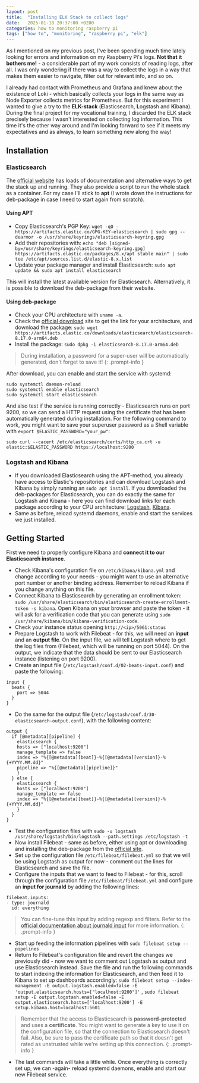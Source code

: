 ```yaml
---
layout: post
title:  "Installing ELK Stack to collect logs"
date:   2025-01-18 20:37:00 +0200
categories: how to monitoring raspberry pi
tags: ["how to", "monitoring", "raspberry pi", "elk"]
---
```


As I mentioned on my previous post, I've been spending much time lately looking for errors and information on my Raspberry Pi's logs. **Not that it bothers me!** - a considerable part of my work consists of reading logs, after all. I was only wondering if there was a way to collect the logs in a way that makes them easier to navigate, filter out for relevant info, and so on.

I already had contact with Prometheus and Grafana and knew about the existence of Loki - which basically collects your logs in the same way as Node Exporter collects metrics for Prometheus. But for this experiment I wanted to give a try to the **ELK-stack** (**E**lasticsearch, **L**ogstash and **K**ibana). During the final project for my vocational training, I discarded the ELK stack precisely because I wasn't interested on collecting log information. This time it's the other way around and I'm looking forward to see if it meets my expectatives and as always, to learn something new along the way!


## Installation

### Elasticsearch

The [official website](https://www.elastic.co/guide/en/elasticsearch/reference/current/setup.html) has loads of documentation and alternative ways to get the stack up and running. They also provide a script to run the whole stack as a container. For my case I'll stick to **apt** (I wrote down the instructions for deb-package in case I need to start again from scratch).

#### Using APT
- Copy Elasticsearch's PGP Key: ```wget -qO - https://artifacts.elastic.co/GPG-KEY-elasticsearch | sudo gpg --dearmor -o /usr/share/keyrings/elasticsearch-keyring.gpg```
- Add their repositories with: ```echo "deb [signed-by=/usr/share/keyrings/elasticsearch-keyring.gpg] https://artifacts.elastic.co/packages/8.x/apt stable main" | sudo tee /etc/apt/sources.list.d/elastic-8.x.list```
- Update your package manager and install Elasticsearch: ```sudo apt update && sudo apt install elasticsearch```

This will install the latest available version for Elasticsearch. Alternatively, it is possible to download the deb-package from their website.

#### Using deb-package
- Check your CPU architecture with ```uname -a```.
- Check the [official download](https://www.elastic.co/downloads/elasticsearch) site to get the link for your architecture, and download the package: ```sudo wget https://artifacts.elastic.co/downloads/elasticsearch/elasticsearch-8.17.0-arm64.deb```
- Install the package: ```sudo dpkg -i elasticsearch-8.17.0-arm64.deb```

> During installation, a password for a super-user will be automatically generated, don't forget to save it!
{: .prompt-info }


After download, you can enable and start the service with systemd:

```console
sudo systemctl daemon-reload
sudo systemctl enable elasticsearch
sudo systemctl start elasticsearch
```

And also test if the service is running correctly - Elasticsearch runs on port 9200, so we can send a HTTP request using the certificate that has been automatically generated during installation. For the following command to work, you might want to save your superuser password as a Shell variable with ```export $ELASTIC_PASSWORD="your_pw"```:

```console
sudo curl --cacert /etc/elasticsearch/certs/http_ca.crt -u elastic:$ELASTIC_PASSWORD https://localhost:9200 
```

### Logstash and Kibana

- If you downloaded Elasticsearch using the APT-method, you already have access to Elastic's repositories and can download Logstash and Kibana by simply running an ```sudo apt install```. If you downloaded the deb-packages for Elasticsearch, you can do exactly the same for Logstash and Kibana - here you can find download links for each package according to your CPU architecture: [Logstash](https://www.elastic.co/downloads/logstash), [Kibana](https://www.elastic.co/downloads/kibana).
- Same as before, reload systemd daemons, enable and start the services we just installed.


## Getting Started

First we need to properly configure Kibana and **connect it to our Elasticsearch instance**.

- Check Kibana's configuration file on ```/etc/kibana/kibana.yml``` and change according to your needs - you might want to use an alternative port number or another binding address. Remember to reload Kibana if you change anything on this file.
- Connect Kibana to Elasticsearch by generating an enrollment token: ```sudo /usr/share/elasticsearch/bin/elasticsearch-create-enrollment-token -s kibana```. Open Kibana on your browser and paste the token - it will ask for a verification code that you can generate using ```sudo /usr/share/kibana/bin/kibana-verification-code```. 
- Check your instance status opening ```http://<ip>/5061:status```
- Prepare Logstash to work with Filebeat - for this, we will need an **input** and an **output file**. On the input file, we will tell Logstash where to get the log files from (Filebeat, which will be running on port 5044). On the output, we indicate that the data should be sent to our Elasticsearch instance (listening on port 9200). 
- Create an input file (```/etc/logstash/conf.d/02-beats-input.conf```) and paste the following:

```console
input {
  beats {
    port => 5044
  }
} 
```
- Do the same for the output file (```/etc/logstash/conf.d/30-elasticsearch-output.conf```), with the following content:

```console
output {
  if [@metadata][pipeline] {
	elasticsearch {
  	hosts => ["localhost:9200"]
  	manage_template => false
  	index => "%{[@metadata][beat]}-%{[@metadata][version]}-%{+YYYY.MM.dd}"
  	pipeline => "%{[@metadata][pipeline]}"
	}
  } else {
	elasticsearch {
  	hosts => ["localhost:9200"]
  	manage_template => false
  	index => "%{[@metadata][beat]}-%{[@metadata][version]}-%{+YYYY.MM.dd}"
	}
  }
}
```
- Test the configuration files with ```sudo -u logstash /usr/share/logstash/bin/logstash --path.settings /etc/logstash -t```
- Now install Filebeat - same as before, either using apt or downloading and installing the deb-package from the [official site](https://www.elastic.co/downloads/beats/filebeat).
- Set up the configuration file ```/etc/filebeat/filebeat.yml``` so that we will be using Logstash as output for now - comment out the lines for Elasticsearch and save the file.
- Configure the inputs that we want to feed to Filebeat - for this, scroll through the configuration file ```/etc/filebeat/filebeat.yml``` and configure an **input for journald** by adding the following lines:

```console
filebeat.inputs:
- type: journald
  id: everything
```

> You can fine-tune this input by adding regexp and filters. Refer to the [official documentation about journald input](https://www.elastic.co/guide/en/beats/filebeat/current/filebeat-input-journald.html) for more information.
{: .prompt-info }

- Start up feeding the information pipelines with ```sudo filebeat setup --pipelines```
- Return fo Filebeat's configuration file and revert the changes we previously did - now we want to comment out Logstash as output and use Elasticsearch instead. Save the file and run the following commands to start indexing the information for Elasticsearch, and then feed it to Kibana to set up dashboards accordingly: ```sudo filebeat setup --index-management -E output.logstash.enabled=false -E 'output.elasticsearch.hosts=["localhost:9200"]'``` , ```sudo filebeat setup -E output.logstash.enabled=false -E output.elasticsearch.hosts=['localhost:9200'] -E setup.kibana.host=localhost:5601```

> Remember that the access to Elasticsearch is **password-protected** and uses a **certificate**. You might want to generate a key to use it on the configuration file, so that the connection to Elasticsearch doesn't fail. Also, be sure to pass the certificate path so that it doesn't get rated as unstrusted while we're setting up this connection.
{: .prompt-info }

- The last commands will take a little while. Once everything is correctly set up, we can -again- reload systemd daemons, enable and start our new Filebeat service.